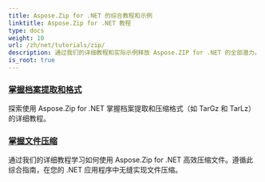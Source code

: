 ```yaml
---
title: Aspose.Zip for .NET 的综合教程和示例
linktitle: Aspose.Zip for .NET 教程
type: docs
weight: 10
url: /zh/net/tutorials/zip/
description: 通过我们的详细教程和实际示例释放 Aspose.ZIP for .NET 的全部潜力。了解如何在 .NET 应用程序中高效地压缩、提取和管理 ZIP 文件。
is_root: true
---
```


### [掌握档案提取和格式](./mastering-archive-extraction-and-formats/)
探索使用 Aspose.Zip for .NET 掌握档案提取和压缩格式（如 TarGz 和 TarLz）的详细教程。
### [掌握文件压缩](./file-compress/)
通过我们的详细教程学习如何使用 Aspose.Zip for .NET 高效压缩文件。遵循此综合指南，在您的 .NET 应用程序中无缝实现文件压缩。